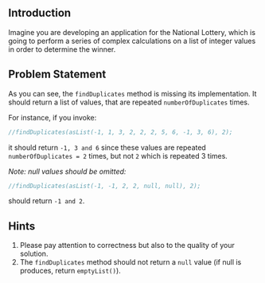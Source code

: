 ## Introduction

Imagine you are developing an application for the National Lottery, which is going to perform a series of complex calculations on a list of integer values in order to determine the winner.   

## Problem Statement

As you can see, the `findDuplicates` method is missing its implementation. It should return a list of values, that are repeated `numberOfDuplicates` times.

For instance, if you invoke:
```java
//findDuplicates(asList(-1, 1, 3, 2, 2, 2, 5, 6, -1, 3, 6), 2);
```
it should return `-1, 3 and 6` since these values are repeated `numberOfDuplicates = 2` times,
but not `2` which is repeated 3 times. 

_Note: null values should be omitted:_ 
```java
//findDuplicates(asList(-1, -1, 2, 2, null, null), 2);
```
should return `-1 and 2`.

## Hints

1. Please pay attention to correctness but also to the quality of your solution.
2. The `findDuplicates` method should not return a `null` value (if null is produces, return `emptyList()`).
